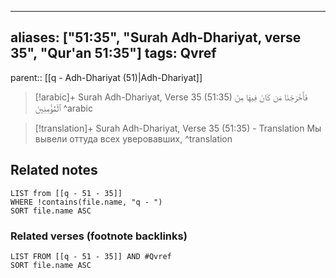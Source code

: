 
---
aliases: ["51:35", "Surah Adh-Dhariyat, verse 35", "Qur'an 51:35"]
tags: Qvref
---

parent:: [[q - Adh-Dhariyat (51)|Adh-Dhariyat]]

> [!arabic]+ Surah Adh-Dhariyat, Verse 35 (51:35)
> <span class="quran-arabic">فَأَخْرَجْنَا مَن كَانَ فِيهَا مِنَ ٱلْمُؤْمِنِينَ</span>
^arabic

> [!translation]+ Surah Adh-Dhariyat, Verse 35 (51:35) - Translation
> Мы вывели оттуда всех уверовавших,
^translation



## Related notes
```dataview
LIST from [[q - 51 - 35]]
WHERE !contains(file.name, "q - ")
SORT file.name ASC
```

### Related verses (footnote backlinks)
```dataview
LIST FROM [[q - 51 - 35]] AND #Qvref
SORT file.name ASC
```


